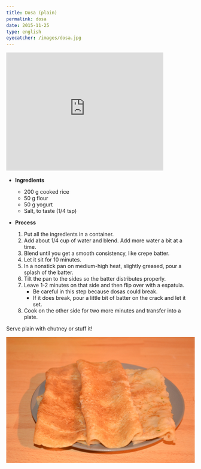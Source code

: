 ```yaml
---
title: Dosa (plain)
permalink: dosa
date: 2015-11-25
type: english
eyecatcher: /images/dosa.jpg
---
```


<iframe width="420" height="315" src="http://www.youtube.com/embed/Y5M4OvTxpCU" frameborder="0"
allowfullscreen></iframe>

* **Ingredients**
  * 200 g cooked rice
  * 50 g flour
  * 50 g yogurt
  * Salt, to taste (1/4 tsp)

* **Process**
  1. Put all the ingredients in a container. 
  2. Add about 1/4 cup of water and blend. Add more water a bit at a time.
  3. Blend until you get a smooth consistency, like crepe batter.
  4. Let it sit for 10 minutes. 
  5. In a nonstick pan on medium-high heat, slightly greased, pour a splash of the batter. 
  6. Tilt the pan to the sides so the batter distributes properly.
  7. Leave 1-2 minutes on that side and then flip over with a espatula.
     - Be careful in this step because dosas could break.
     - If it does break, pour a little bit of batter on the crack and let it set.
  8. Cook on the other side for two more minutes and transfer into a plate.

Serve plain with chutney or stuff it!

![PlainDosa](/images/dosa.jpg)
